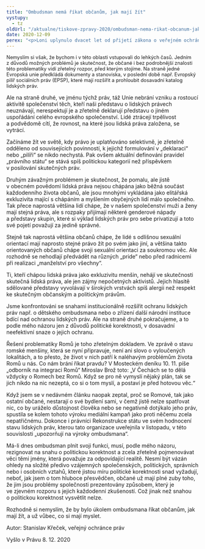 ```yaml
---
title: "Ombudsman nemá říkat občanům, jak mají žít"
vystupy:
  - tz
oldUrl: "/aktualne/tiskove-zpravy-2020/ombudsman-nema-rikat-obcanum-jak-maji-zit"
date: 2020-12-09
perex: "<p>Loni uplynulo dvacet let od přijetí zákona o veřejném ochránci práv, v letošním roce pak uplyne již sedmdesát let od přijetí Evropské úmluvy o lidských právech a 10. prosince si jako každoročně připomeneme Den lidských práv. Snad je to příležitost k alespoň krátkému zamyšlení nad stavem lidských práv i ombudsmanství u nás.</p>"
---
```


<!-- imported from the old website -->

<p><span style="font-size: 12.8px;">Nemyslím si však, že bychom i v této oblasti vstupovali do lehkých časů. Jedním z důvodů možných problémů je skutečnost, že občané i bez podrobnější znalosti této problematiky vidí zřetelný rozpor, před kterým stojíme. Na straně jedné Evropská unie předkládá dokumenty a stanoviska, v poslední době např. Evropský pilíř sociálních práv (EPSP), které mají rozšířit a prohloubit dosavadní katalog lidských práv.</span></p> <p>Ale na straně druhé, ve jménu týchž práv, táž Unie nebrání vzniku a rostoucí aktivitě společenství těch, kteří naši představu o lidských právech neuznávají, nerespektují je a zřetelně deklarují představu o jiném uspořádání celého evropského společenství. Lidé ztrácejí trpělivost a podvědomě cítí, že rovnost, na které jsou lidská práva založena, se vytrácí.</p> <p>Začínáme žít ve světě, kdy právo je uplatňováno selektivně, je zřetelně odděleno od souvisejících povinností, k jejichž formulování v „deklaraci“ nebo „pilíři“ se nikdo nechystá. Pak ovšem aktuální definování pravidel „právního státu“ se stává spíš politickou kategorií než příspěvkem v posilování skutečných práv.</p> <p>Druhým závažným problémem je skutečnost, že pomalu, ale jistě v obecném povědomí lidská práva nejsou chápána jako běžná součást každodenního života občanů, ale jsou mnohými vykládána jako elitářská exkluzivita mající s chápáním a myšlením obyčejných lidí málo společného. Tak přece naprostá většina lidí chápe, že v našem společenství muži a ženy mají stejná práva, ale s rozpaky přijímají některé genderové nápady a představy skupin, které si výklad lidských práv pro sebe privatizují a toto své pojetí považují za jedině správné.</p> <p>Stejně tak naprostá většina občanů chápe, že lidé s odlišnou sexuální orientací mají naprosto stejné právo žít po svém jako jiní, a většina takto orientovaných občanů chápe svoji sexuální orientaci za soukromou věc. Ale rozhodně se nehodlají předvádět na různých „pride“ nebo před radnicemi při realizaci „manželství pro všechny“.</p> <p>Ti, kteří chápou lidská práva jako exkluzivitu menšin, nehájí ve skutečnosti skutečná lidská práva, ale jen zájmy nepočetných aktivistů. Jejich hlasitě sdělované představy vyvolávají v širokých vrstvách spíš alergii než respekt ke skutečným občanským a politickým právům.</p> <p>Jsme konfrontováni se snahami institucionálně rozšířit ochranu lidských práv např. o dětského ombudsmana nebo o zřízení další národní instituce bdící nad ochranou lidských práv. Ale na straně druhé pokračujeme, a to podle mého názoru jen z důvodů politické korektnosti, v dosavadní neefektivní snaze o jejich ochranu.</p> <p>Řešení problematiky Romů je toho zřetelným dokladem. Ve zprávě o stavu romské menšiny, která se nyní připravuje, není ani slovo o vyloučených lokalitách, a to přesto, že život v nich patří k naléhavým problémům života Romů u nás. Co nám brání říkat pravdu? V Mosteckém deníku 10. 11. píše „odborník na integraci Romů“ Miroslav Brož toto: „V Čechách se to dělá vždycky o Romech bez Romů. Když se pro ně vymyslí nějaký plán, tak se jich nikdo na nic nezeptá, co si o tom myslí, a postaví je před hotovou věc.“</p> <p>Když jsem se v nedávném článku naopak zeptal, proč se Romové, tak jako ostatní občané, nestarají o své bydlení sami, v čemž jistě nelze spatřovat nic, co by uráželo důstojnost člověka nebo se negativně dotýkalo jeho práv, spustila se kolem tohoto výroku mediální kampaň jako proti něčemu zcela nepatřičnému. Dokonce i právníci Rekonstrukce státu ve svém hodnocení stavu lidských práv, kterou tato organizace uveřejnila v listopadu, v této souvislosti „upozorňují na výroky ombudsmana“.</p> <p>Má-li dnes ombudsman plnit svoji funkci, musí, podle mého názoru, rezignovat na snahu o politickou korektnost a zcela zřetelně pojmenovávat věci těmi jmény, která považuje za odpovídající realitě. Nesmí být vázán ohledy na složité předivo vzájemných společenských, politických, správních nebo i osobních vztahů, které jistou míru politické korektnosti snad vyžadují, neboť, jak jsem o tom hluboce přesvědčen, občané už mají plné zuby toho, že jim jsou problémy společnosti prezentovány způsobem, který je ve zjevném rozporu s jejich každodenní zkušeností. Což jinak než snahou o politickou korektnost vysvětlit nelze.</p> <p>Rozhodně si nemyslím, že by bylo úkolem ombudsmana říkat občanům, jak mají žít, a už vůbec, co si mají myslet.</p> <p>Autor: Stanislav Křeček, veřejný ochránce práv</p> <p>Vyšlo v Právu 8. 12. 2020</p>
